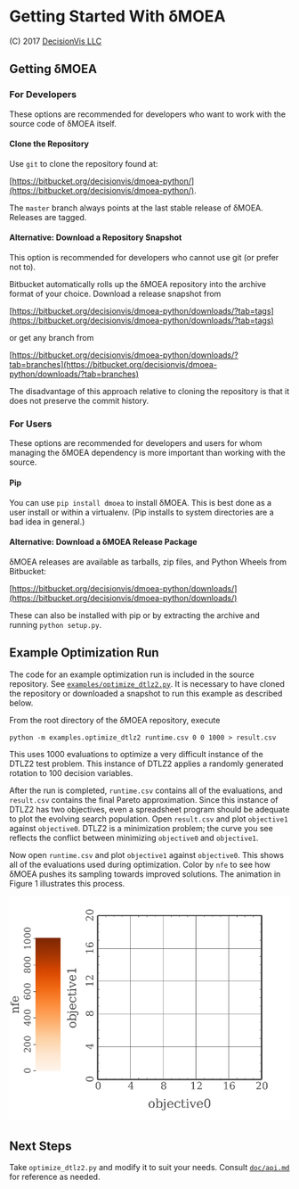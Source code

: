 # Getting Started With δMOEA

(C) 2017 [DecisionVis LLC](http://www.decisionvis.com)

## Getting δMOEA

### For Developers

These options are recommended for developers who want to
work with the source code of δMOEA itself.

#### Clone the Repository

Use `git` to clone the repository found at:

[https://bitbucket.org/decisionvis/dmoea-python/](https://bitbucket.org/decisionvis/dmoea-python/).

The `master` branch always points at the last stable
release of δMOEA.  Releases are tagged.

#### Alternative: Download a Repository Snapshot

This option is recommended for developers who cannot use
git (or prefer not to).

Bitbucket automatically rolls up the δMOEA repository
into the archive format of your choice.  Download a
release snapshot from

[https://bitbucket.org/decisionvis/dmoea-python/downloads/?tab=tags](https://bitbucket.org/decisionvis/dmoea-python/downloads/?tab=tags)

or get any branch from

[https://bitbucket.org/decisionvis/dmoea-python/downloads/?tab=branches](https://bitbucket.org/decisionvis/dmoea-python/downloads/?tab=branches)

The disadvantage of this approach relative to cloning the
repository is that it does not preserve the commit history.

### For Users

These options are recommended for developers and users for
whom managing the δMOEA dependency is more important than
working with the source.

#### Pip

You can use `pip install dmoea` to install δMOEA.  This is
best done as a user install or within a virtualenv.
(Pip installs to system directories are a bad idea in
general.)

#### Alternative: Download a δMOEA Release Package

δMOEA releases are available as tarballs, zip files,
and Python Wheels from Bitbucket:

[https://bitbucket.org/decisionvis/dmoea-python/downloads/](https://bitbucket.org/decisionvis/dmoea-python/downloads/)

These can also be installed with pip or by extracting the
archive and running `python setup.py`.

## Example Optimization Run

The code for an example optimization run is included in
the source repository.  See
[`examples/optimize_dtlz2.py`](../examples/optimize_dtlz2.py).
It is necessary to have cloned the repository or downloaded
a snapshot to run this example as described below.

From the root directory of the δMOEA repository, execute

```
python -m examples.optimize_dtlz2 runtime.csv 0 0 1000 > result.csv
```

This uses 1000 evaluations to optimize a very difficult
instance of the DTLZ2 test problem.  This instance of
DTLZ2 applies a randomly generated rotation to 100 decision
variables.

After the run is completed, `runtime.csv` contains all
of the evaluations, and `result.csv` contains the final
Pareto approximation.  Since this instance of DTLZ2 has
two objectives, even a spreadsheet program should be
adequate to plot the evolving search population.  Open
`result.csv` and plot `objective1` against `objective0`.
DTLZ2 is a minimization problem; the curve you see
reflects the conflict between minimizing `objective0` and
`objective1`.

Now open `runtime.csv` and plot `objective1` against
`objective0`.  This shows all of the evaluations used
during optimization.  Color by `nfe` to see how δMOEA
pushes its sampling towards improved solutions.  The
animation in Figure 1 illustrates this process.

![Figure 1: Accumulated evaluations](img/example_optimization.gif)

## Next Steps

<!--
### Work Through the Tutorial

Refer to [`doc/tutorial.md`](tutorial.md) and work through
the exercises there.  Read through [`doc/api.md`](api.md)
for detailed δMOEA documentation.

### Alternative: Dive in Headfirst
-->

Take `optimize_dtlz2.py` and modify it to suit your needs.
Consult [`doc/api.md`](api.md) for reference as needed.


